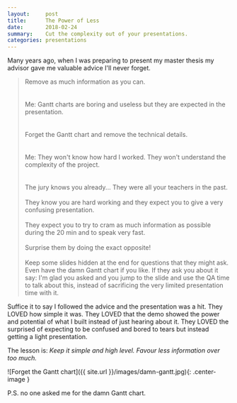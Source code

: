 ```yaml
---
layout:     post
title:      The Power of Less
date:       2018-02-24
summary:    Cut the complexity out of your presentations.
categories: presentations
---
```


Many years ago, when I was preparing to present my master thesis my advisor gave me valuable advice I'll never forget.


<blockquote class="blockquote-smaller">
<div class="dialogue-left">
<i class="fa fa-quote-left" aria-hidden="true"></i> Remove as much information as you can.
</div>
<br><br>

<div class="dialogue-right">
<i class="fa fa-angle-right fa-fw" aria-hidden="true"></i>  Me: Gantt charts are boring and useless but they are expected in the presentation.
</div>
<br><br>

<div class="dialogue-left">
<i class="fa fa-quote-left" aria-hidden="true"></i>
Forget the Gantt chart and remove the technical details.
</div>
<br><br>

<div class="dialogue-right">
<i class="fa fa-angle-right fa-fw" aria-hidden="true"></i>   Me: They won't know how hard I worked. They won't understand the complexity of the project.
</div>
<br><br>

<div class="dialogue-left">
<i class="fa fa-quote-left" aria-hidden="true"></i> The jury knows you already... They were all your teachers in the past. 
<br><br>They know you are hard working and they expect you to give a very confusing presentation. 
<br><br>They expect you to try to cram as much information as possible during the 20 min and to speak very fast.
<br><br>Surprise them by doing the exact opposite! 
<br><br>Keep some slides hidden at the end for questions that they might ask.
Even have the damn Gantt chart if you like. 
If they ask you about it say: I'm glad you asked and you jump to the slide and use the QA time to talk about this, instead of sacrificing the very limited presentation time with it.
</div>
</blockquote>


Suffice it to say I followed the advice and the presentation was a hit. 
They LOVED how simple it was.
They LOVED that the demo showed the power and potential of what I built instead of just hearing about it.
They LOVED the surprised of expecting to be confused and bored to tears but instead getting a light presentation.

The lesson is:
_Keep it simple and high level. Favour less information over too much._

![Forget the Gantt chart]({{ site.url }}/images/damn-gantt.jpg){: .center-image }

P.S. no one asked me for the damn Gantt chart.
